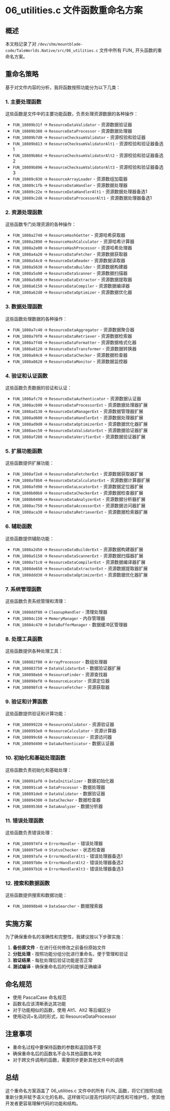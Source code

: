 # 06_utilities.c 文件函数重命名方案

## 概述
本文档记录了对 `/dev/shm/mountblade-code/TaleWorlds.Native/src/06_utilities.c` 文件中所有 FUN_ 开头函数的重命名方案。

## 重命名策略
基于对文件内容的分析，我将函数按照功能分为以下几类：

### 1. 主要处理函数
这些函数是文件中的主要功能函数，负责处理资源数据的各种操作：

- `FUN_18089b31f` → `ResourceDataValidator` - 资源数据验证器
- `FUN_18089b380` → `ResourceDataProcessor` - 资源数据处理器
- `FUN_18089b7d0` → `ResourceChecksumValidator` - 资源校验和验证器
- `FUN_18089b813` → `ResourceChecksumValidatorAlt1` - 资源校验和验证器备选1
- `FUN_18089b86d` → `ResourceChecksumValidatorAlt2` - 资源校验和验证器备选2
- `FUN_18089b896` → `ResourceChecksumValidatorAlt3` - 资源校验和验证器备选3
- `FUN_18089c030` → `ResourceArrayLoader` - 资源数组加载器
- `FUN_18089c1fb` → `ResourceDataHandler` - 资源数据处理器
- `FUN_18089c22e` → `ResourceDataHandlerAlt1` - 资源数据处理器备选1
- `FUN_18089c2d8` → `ResourceDataProcessorAlt1` - 资源数据处理器备选1

### 2. 资源处理函数
这些函数专门处理资源的各种操作：

- `FUN_1808a2740` → `ResourceHashGetter` - 资源哈希获取器
- `FUN_1808a2890` → `ResourceHashCalculator` - 资源哈希计算器
- `FUN_1808a2e00` → `ResourceHashProcessor` - 资源哈希处理器
- `FUN_1808a4a20` → `ResourceDataFetcher` - 资源数据获取器
- `FUN_1808a54c0` → `ResourceDataReader` - 资源数据读取器
- `FUN_1808a5630` → `ResourceDataBuilder` - 资源数据构建器
- `FUN_1808a5a90` → `ResourceDataScanner` - 资源数据扫描器
- `FUN_1808a5d60` → `ResourceDataExtractor` - 资源数据提取器
- `FUN_1808a6150` → `ResourceDataCompiler` - 资源数据编译器
- `FUN_1808a62d0` → `ResourceDataOptimizer` - 资源数据优化器

### 3. 数据处理函数
这些函数处理数据的各种操作：

- `FUN_1808a7c40` → `ResourceDataAggregator` - 资源数据聚合器
- `FUN_1808a79f0` → `ResourceDataRetriever` - 资源数据检索器
- `FUN_1808a7f40` → `ResourceDataFormatter` - 资源数据格式化器
- `FUN_1808a8120` → `ResourceDataTransformer` - 资源数据转换器
- `FUN_1808a84c0` → `ResourceDataChecker` - 资源数据检查器
- `FUN_1808a8620` → `ResourceDataMonitor` - 资源数据监控器

### 4. 验证和认证函数
这些函数负责数据的验证和认证：

- `FUN_1808afc70` → `ResourceDataAuthenticator` - 资源数据认证器
- `FUN_1808acb90` → `ResourceDataProcessorExt` - 资源数据处理器扩展
- `FUN_1808ad130` → `ResourceDataManagerExt` - 资源数据管理器扩展
- `FUN_1808ad600` → `ResourceDataHandlerExt` - 资源数据处理器扩展
- `FUN_1808ad9d0` → `ResourceDataOptimizerExt` - 资源数据优化器扩展
- `FUN_1808aec50` → `ResourceDataValidatorExt` - 资源数据验证器扩展
- `FUN_1808af280` → `ResourceDataVerifierExt` - 资源数据验证器扩展

### 5. 扩展功能函数
这些函数提供扩展功能：

- `FUN_1808af2e0` → `ResourceDataFetcherExt` - 资源数据获取器扩展
- `FUN_1808af8b0` → `ResourceDataCalculatorExt` - 资源数据计算器扩展
- `FUN_1808afd90` → `ResourceDataLocatorExt` - 资源数据定位器扩展
- `FUN_1808b00b0` → `ResourceDataCheckerExt` - 资源数据检查器扩展
- `FUN_1808b0490` → `ResourceDataAnalyzerExt` - 资源数据分析器扩展
- `FUN_1808ac750` → `ResourceDataAccessorExt` - 资源数据访问器扩展
- `FUN_1808aca30` → `ResourceDataRetrieverExt` - 资源数据检索器扩展

### 6. 辅助函数
这些函数提供辅助功能：

- `FUN_1808a2d50` → `ResourceDataBuilderExt` - 资源数据构建器扩展
- `FUN_1808a5150` → `ResourceDataScannerExt` - 资源数据扫描器扩展
- `FUN_1808a71c0` → `ResourceDataCompilerExt` - 资源数据编译器扩展
- `FUN_1808de650` → `ResourceDataExtractorExt` - 资源数据提取器扩展
- `FUN_1808ddd30` → `ResourceDataOptimizerExt` - 资源数据优化器扩展

### 7. 系统管理函数
这些函数负责系统管理和清理：

- `FUN_1808ddf80` → `CleanupHandler` - 清理处理器
- `FUN_18084c150` → `MemoryManager` - 内存管理器
- `FUN_18084c470` → `DataBufferManager` - 数据缓冲区管理器

### 8. 处理工具函数
这些函数提供各种处理工具：

- `FUN_180882f00` → `ArrayProcessor` - 数组处理器
- `FUN_180883750` → `DataValidatorExt` - 数据验证器扩展
- `FUN_180898eb0` → `ResourceFinder` - 资源查找器
- `FUN_180898ef0` → `ResourceLocator` - 资源定位器
- `FUN_180898fc0` → `ResourceFetcher` - 资源获取器

### 9. 验证和计算函数
这些函数提供验证和计算功能：

- `FUN_180899220` → `ResourceValidator` - 资源验证器
- `FUN_1808993e0` → `ResourceCalculator` - 资源计算器
- `FUN_180899c60` → `ResourceAccessor` - 资源访问器
- `FUN_18089d490` → `DataAuthenticator` - 数据认证器

### 10. 初始化和基础处理函数
这些函数负责初始化和基础处理：

- `FUN_180891af0` → `DataInitializer` - 数据初始化器
- `FUN_180891ca0` → `DataProcessor` - 数据处理器
- `FUN_180891de0` → `DataValidator` - 数据验证器
- `FUN_180894300` → `DataChecker` - 数据检查器
- `FUN_180895360` → `DataAnalyzer` - 数据分析器

### 11. 错误处理函数
这些函数负责错误处理：

- `FUN_1808974f4` → `ErrorHandler` - 错误处理器
- `FUN_1808975e0` → `StatusChecker` - 状态检查器
- `FUN_180897afe` → `ErrorHandlerAlt1` - 错误处理器备选1
- `FUN_180897b0e` → `ErrorHandlerAlt2` - 错误处理器备选2
- `FUN_180897b16` → `ErrorHandlerAlt3` - 错误处理器备选3

### 12. 搜索和数据函数
这些函数提供搜索和数据功能：

- `FUN_180898b40` → `DataSearcher` - 数据搜索器

## 实施方案
为了确保重命名的准确性和完整性，我建议按以下步骤实施：

1. **备份原文件** - 在进行任何修改之前备份原始文件
2. **分批处理** - 按照功能分组分批进行重命名，便于管理和验证
3. **验证结果** - 每批处理后验证功能是否正常
4. **测试编译** - 确保重命名后的代码能够正确编译

## 命名规范
- 使用 PascalCase 命名规范
- 函数名应该清晰表达其功能
- 对于功能相似的函数，使用 Alt1、Alt2 等后缀区分
- 使用动词+名词的形式，如 ResourceDataProcessor

## 注意事项
- 重命名过程中要保持函数的参数和返回值不变
- 确保重命名后的函数名不会与其他函数名冲突
- 对于跨文件调用的函数，需要同步更新其他文件中的调用

## 总结
这个重命名方案涵盖了 06_utilities.c 文件中的所有 FUN_ 函数，将它们按照功能重新分类并赋予语义化的名称。这样做可以提高代码的可读性和可维护性，使其他开发者更容易理解代码的功能和结构。